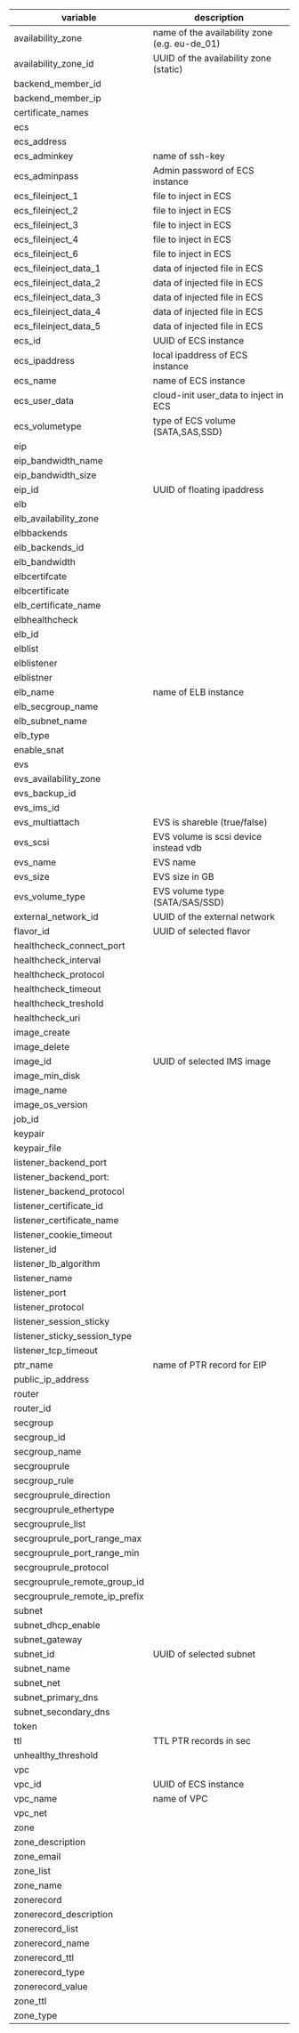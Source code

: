 |variable|description|
|------------------------------|---------------------------------------------|
|availability_zone|		name of the availability zone (e.g. eu-de_01)|
|availability_zone_id|		UUID of the availability zone (static)|
|backend_member_id|
|backend_member_ip|
|certificate_names|
|ecs|
|ecs_address|
|ecs_adminkey|			name of ssh-key|
|ecs_adminpass|			Admin password of ECS instance|
|ecs_fileinject_1|		file to inject in ECS|
|ecs_fileinject_2|		file to inject in ECS|
|ecs_fileinject_3|		file to inject in ECS|
|ecs_fileinject_4|		file to inject in ECS|
|ecs_fileinject_6|		file to inject in ECS|
|ecs_fileinject_data_1|		data of injected file in ECS|
|ecs_fileinject_data_2|		data of injected file in ECS|
|ecs_fileinject_data_3|		data of injected file in ECS|
|ecs_fileinject_data_4|		data of injected file in ECS|
|ecs_fileinject_data_5|		data of injected file in ECS|
|ecs_id|				UUID of ECS instance|
|ecs_ipaddress|			local ipaddress of ECS instance|
|ecs_name|			name of ECS instance|
|ecs_user_data|			cloud-init user_data to inject in ECS|
|ecs_volumetype|			type of ECS volume (SATA,SAS,SSD)|
|eip|
|eip_bandwidth_name|
|eip_bandwidth_size|
|eip_id|				UUID of floating ipaddress|
|elb|
|elb_availability_zone|
|elbbackends|
|elb_backends_id|
|elb_bandwidth|
|elbcertifcate|
|elbcertificate|
|elb_certificate_name|
|elbhealthcheck|
|elb_id|
|elblist|
|elblistener|
|elblistner|
|elb_name|			name of ELB instance|
|elb_secgroup_name|
|elb_subnet_name|
|elb_type|
|enable_snat|
|evs|
|evs_availability_zone|
|evs_backup_id|
|evs_ims_id|
|evs_multiattach|			EVS is shareble (true/false)|
|evs_scsi|			EVS volume is scsi device instead vdb|
|evs_name|			EVS name|
|evs_size|			EVS size in GB|
|evs_volume_type|			EVS volume type (SATA/SAS/SSD)|
|external_network_id|		UUID of the external network|
|flavor_id|			UUID of selected flavor|
|healthcheck_connect_port|
|healthcheck_interval|
|healthcheck_protocol|
|healthcheck_timeout|
|healthcheck_treshold|
|healthcheck_uri|
|image_create|
|image_delete|
|image_id|			UUID of selected IMS image|
|image_min_disk|
|image_name|
|image_os_version|
|job_id|
|keypair|
|keypair_file|
|listener_backend_port|
|listener_backend_port:|
|listener_backend_protocol|
|listener_certificate_id|
|listener_certificate_name|
|listener_cookie_timeout|
|listener_id|
|listener_lb_algorithm|
|listener_name|
|listener_port|
|listener_protocol|
|listener_session_sticky|
|listener_sticky_session_type|
|listener_tcp_timeout|
|ptr_name|			name of PTR record for EIP|
|public_ip_address|
|router|
|router_id|
|secgroup|
|secgroup_id|
|secgroup_name|
|secgrouprule|
|secgroup_rule|
|secgrouprule_direction|
|secgrouprule_ethertype|
|secgrouprule_list|
|secgrouprule_port_range_max |
|secgrouprule_port_range_min|
|secgrouprule_protocol|
|secgrouprule_remote_group_id|
|secgrouprule_remote_ip_prefix|
|subnet|
|subnet_dhcp_enable|
|subnet_gateway|
|subnet_id|		UUID of selected subnet|
|subnet_name|
|subnet_net|
|subnet_primary_dns|
|subnet_secondary_dns|
|token|
|ttl|			TTL PTR records in sec|
|unhealthy_threshold|
|vpc|
|vpc_id|			UUID of ECS instance|
|vpc_name|		name of VPC|
|vpc_net|
|zone|
|zone_description|
|zone_email|
|zone_list|
|zone_name|
|zonerecord|
|zonerecord_description|
|zonerecord_list|
|zonerecord_name|
|zonerecord_ttl|
|zonerecord_type|
|zonerecord_value|
|zone_ttl|
|zone_type|
